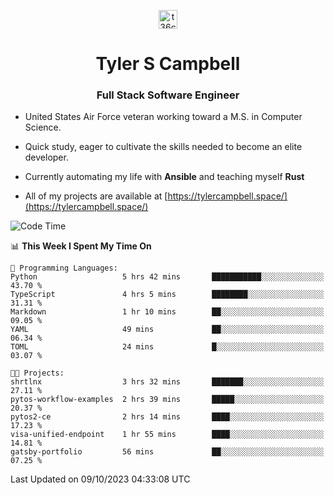 <p align="center">
<a href="https://www.linkedin.com/in/t36campbell" target="blank"><img align="center" src="https://ik.imagekit.io/t36campbell/Portfolio/linkedin.png.original_m8bbGgPh6.png" alt="t36campbell" height="30" width="30" /></a>
</p>
<h1 align="center">Tyler S Campbell</h1>
<h3 align="center">Full Stack Software Engineer</h3>

* United States Air Force veteran working toward a M.S. in Computer Science.

* Quick study, eager to cultivate the skills needed to become an elite developer.

* Currently automating my life with **Ansible** and teaching myself **Rust**

* All of my projects are available at [https://tylercampbell.space/](https://tylercampbell.space/)

<!--START_SECTION:waka-->
![Code Time](http://img.shields.io/badge/Code%20Time-2%2C868%20hrs%2034%20mins-blue)

📊 **This Week I Spent My Time On** 

```text
💬 Programming Languages: 
Python                   5 hrs 42 mins       ███████████░░░░░░░░░░░░░░   43.70 % 
TypeScript               4 hrs 5 mins        ████████░░░░░░░░░░░░░░░░░   31.31 % 
Markdown                 1 hr 10 mins        ██░░░░░░░░░░░░░░░░░░░░░░░   09.05 % 
YAML                     49 mins             ██░░░░░░░░░░░░░░░░░░░░░░░   06.34 % 
TOML                     24 mins             █░░░░░░░░░░░░░░░░░░░░░░░░   03.07 % 

🐱‍💻 Projects: 
shrtlnx                  3 hrs 32 mins       ███████░░░░░░░░░░░░░░░░░░   27.11 % 
pytos-workflow-examples  2 hrs 39 mins       █████░░░░░░░░░░░░░░░░░░░░   20.37 % 
pytos2-ce                2 hrs 14 mins       ████░░░░░░░░░░░░░░░░░░░░░   17.23 % 
visa-unified-endpoint    1 hr 55 mins        ████░░░░░░░░░░░░░░░░░░░░░   14.81 % 
gatsby-portfolio         56 mins             ██░░░░░░░░░░░░░░░░░░░░░░░   07.25 % 
```


 Last Updated on 09/10/2023 04:33:08 UTC
<!--END_SECTION:waka-->
